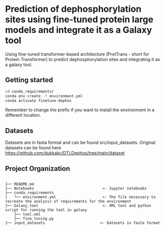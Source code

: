 # Prediction of dephosphorylation sites using fine-tuned protein large models and integrate it as a Galaxy tool

Using fine-tuned transformer-based architecture (ProtTrans - short for Protein Transformer) to predict dephosphorylation sites and integrating it as a galaxy tool.

## Getting started

```bash
cd conda_requirements/
conda env create -f environment.yml
conda activate finetune-dephos
```
Remember to change the prefix if you want to install the environment in a different location.

## Datasets

Datasets are in fasta format and can be found src/input_datasets. Original datasets can be found here https://github.com/dukkakc/DTLDephos/tree/main/dataset

## Project Organization

```plaintext

├── README.md
├── Notebooks                               <- Jupyter notebooks     
├── conda_requirements
|   └── environment.yml                     <- The file necessary to recreate the analysis of requirements for the environment
├── Galaxy_tool                             <- XML tool and python script for running the tool in galaxy 
    ├── tool.xml                   
    ├── fine_tuning.py
├── input_datasets                         <- Datasets in fasta format
```

